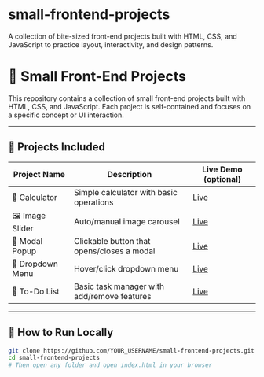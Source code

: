 # small-frontend-projects
A collection of bite-sized front-end projects built with HTML, CSS, and JavaScript to practice layout, interactivity, and design patterns.


# 🎯 Small Front-End Projects

This repository contains a collection of small front-end projects built with HTML, CSS, and JavaScript. Each project is self-contained and focuses on a specific concept or UI interaction.

---

## 🧩 Projects Included

| Project Name     | Description                                  | Live Demo (optional) |
|------------------|----------------------------------------------|-----------------------|
| 🧮 Calculator     | Simple calculator with basic operations      | [Live](#)             |
| 🖼️ Image Slider   | Auto/manual image carousel                   | [Live](#)             |
| 💬 Modal Popup    | Clickable button that opens/closes a modal  | [Live](#)             |
| 📂 Dropdown Menu  | Hover/click dropdown menu                    | [Live](#)             |
| 📝 To-Do List     | Basic task manager with add/remove features  | [Live](#)             |

---

## 🚀 How to Run Locally

```bash
git clone https://github.com/YOUR_USERNAME/small-frontend-projects.git
cd small-frontend-projects
# Then open any folder and open index.html in your browser
